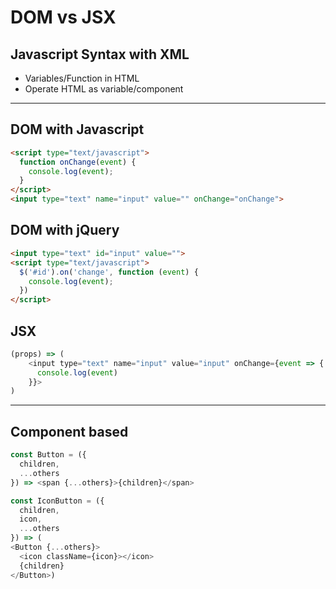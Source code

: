 DOM vs JSX
===

## Javascript Syntax with XML
- Variables/Function in HTML
- Operate HTML as variable/component

---
## DOM with Javascript
```html
<script type="text/javascript">
  function onChange(event) {
    console.log(event);
  }
</script>
<input type="text" name="input" value="" onChange="onChange">
```
## DOM with jQuery
```html
<input type="text" id="input" value="">
<script type="text/javascript">
  $('#id').on('change', function (event) {
    console.log(event);
  })
</script>
```
## JSX
```js
(props) => (
    <input type="text" name="input" value="input" onChange={event => {
      console.log(event)
    }}>
)
```
---

## Component based
```js
const Button = ({
  children,
  ...others
}) => <span {...others}>{children}</span>

const IconButton = ({
  children,
  icon,
  ...others
}) => (
<Button {...others}>
  <icon className={icon}></icon>
  {children}
</Button>)
```

